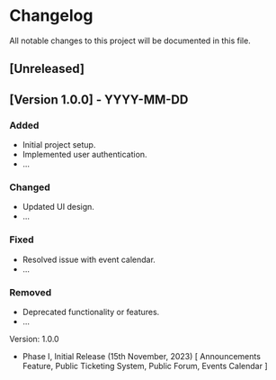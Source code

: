 # Changelog

All notable changes to this project will be documented in this file.

## [Unreleased]

## [Version 1.0.0] - YYYY-MM-DD
### Added
- Initial project setup.
- Implemented user authentication.
- ...

### Changed
- Updated UI design.
- ...

### Fixed
- Resolved issue with event calendar.
- ...

### Removed
- Deprecated functionality or features.
- ...

Version: 1.0.0
  - Phase I, Initial Release (15th November, 2023)
  [ Announcements Feature, Public Ticketing System, Public Forum, Events Calendar ]

